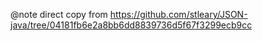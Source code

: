 
@note direct copy from https://github.com/stleary/JSON-java/tree/04181fb6e2a8bb6dd8839736d5f67f3299ecb9cc